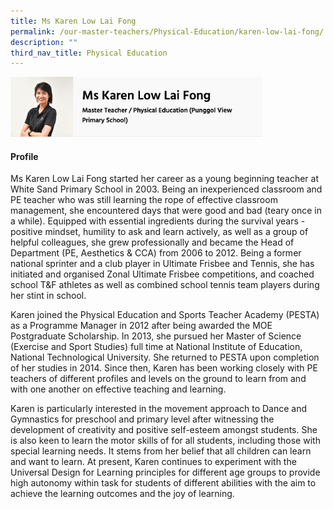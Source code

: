 ```yaml
---
title: Ms Karen Low Lai Fong
permalink: /our-master-teachers/Physical-Education/karen-low-lai-fong/
description: ""
third_nav_title: Physical Education
---
```

<img src="/images/Ms%20Karen%20Low.png" style="width:80%">

#### Profile

Ms Karen Low Lai Fong started her career as a young beginning teacher at White Sand Primary School in 2003. Being an inexperienced classroom and PE teacher who was still learning the rope of effective classroom management, she encountered days that were good and bad (teary once in a while). Equipped with essential ingredients during the survival years - positive mindset, humility to ask and learn actively, as well as a group of helpful colleagues, she grew professionally and became the Head of Department (PE, Aesthetics & CCA) from 2006 to 2012. Being a former national sprinter and a club player in Ultimate Frisbee and Tennis, she has initiated and organised Zonal Ultimate Frisbee competitions, and coached school T&F athletes as well as combined school tennis team players during her stint in school.

Karen joined the Physical Education and Sports Teacher Academy (PESTA) as a Programme Manager in 2012 after being awarded the MOE Postgraduate Scholarship. In 2013, she pursued her Master of Science (Exercise and Sport Studies) full time at National Institute of Education, National Technological University. She returned to PESTA upon completion of her studies in 2014. Since then, Karen has been working closely with PE teachers of different profiles and levels on the ground to learn from and with one another on effective teaching and learning.

Karen is particularly interested in the movement approach to Dance and Gymnastics for preschool and primary level after witnessing the development of creativity and positive self-esteem amongst students. She is also keen to learn the motor skills of for all students, including those with special learning needs. It stems from her belief that all children can learn and want to learn. At present, Karen continues to experiment with the Universal Design for Learning principles for different age groups to provide high autonomy within task for students of different abilities with the aim to achieve the learning outcomes and the joy of learning.